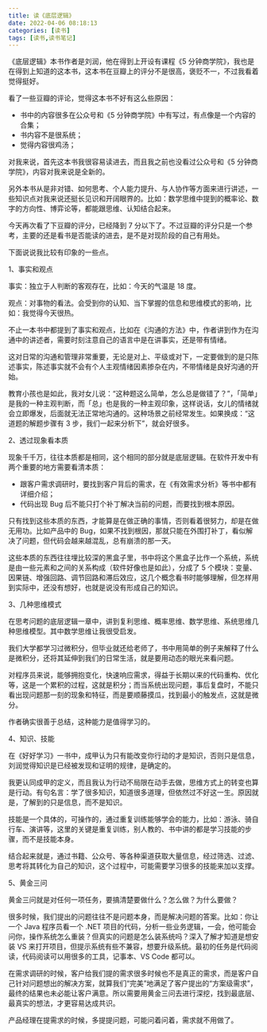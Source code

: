```yaml
---
title: 读《底层逻辑》
date: 2022-04-06 08:18:13
categories: [读书]
tags: [读书,读书笔记]
---
```


《底层逻辑》本书作者是刘润，他在得到上开设有课程《5 分钟商学院》，我也是在得到上知道的这本书，这本书在豆瓣上的评分不是很高，褒贬不一，不过我看着觉得挺好。

<!--more-->

看了一些豆瓣的评论，觉得这本书不好有这么些原因：

* 书中的内容很多在公众号和《5 分钟商学院》中有写过，有点像是一个内容的合集；
* 书内容不是很系统；
* 觉得内容很鸡汤；

对我来说，首先这本书我很容易读进去，而且我之前也没看过公众号和《5 分钟商学院》，内容对我来说是全新的。

另外本书从是非对错、如何思考、个人能力提升、与人协作等方面来进行讲述，一些知识点对我来说还挺长见识和开阔眼界的。比如：数学思维中提到的概率论、数字的方向性、博弈论等，都能跟思维、认知结合起来。

今天再次看了下豆瓣的评分，已经降到 7 分以下了。不过豆瓣的评分只是一个参考，主要的还是看书是否能读的进去，是不是对现阶段的自己有用处。

下面说说我比较有印象的一些点。

1、事实和观点

事实：独立于人判断的客观存在，比如：今天的气温是 18 度。

观点：对事物的看法。会受到你的认知、当下掌握的信息和思维模式的影响，比如：我觉得今天很热。

不止一本书中都提到了事实和观点，比如在《沟通的方法》中，作者讲到作为在沟通中的讲述者，需要时刻注意自己的语言中是在讲事实，还是带有情绪。

这对日常的沟通和管理非常重要，无论是对上、平级或对下，一定要做到的是只陈述事实，陈述事实就不会有个人主观情绪因素掺杂在内，不带情绪是良好沟通的开始。

教育小孩也是如此，我对女儿说：“这种题这么简单，怎么总是做错了？”，「简单」是我的一种主观判断，而「总」也是我的一种主观印象，这样说话，女儿的情绪就会立即爆发，后面就无法正常地沟通的。这种场景之前经常发生。如果换成：“这道题的解题步骤有 3 步，我们一起来分析下”，就会好很多。

2、透过现象看本质

现象千千万，往往本质都是相同，这个相同的部分就是底层逻辑。在软件开发中有两个重要的地方需要看清本质：

* 跟客户需求调研时，要找到客户背后的需求，在《有效需求分析》等书中都有详细介绍；
* 代码出现 Bug 后不能只打个补丁解决当前的问题，而要找到根本原因。

只有找到这些本质的东西，才能算是在做正确的事情，否则看着很努力，却是在做无用功。比如产品中的 Bug，如果不找到根因，那就只能在外围打补丁，看似解决了问题，但代码会越来越混乱，总有崩溃的那一天。

这些本质的东西往往埋比较深的黑盒子里，书中将这个黑盒子比作一个系统，系统是由一些元素和之间的关系构成（软件好像也是如此），分成了 5 个模块：变量、因果链、增强回路、调节回路和滞后效应，这几个概念看书时能够理解，但怎样用到实际中，还没有想好，也就是说没有形成自己的知识。

3、几种思维模式

在思考问题的底层逻辑一章中，讲到复利思维、概率思维、数学思维、系统思维几种思维模型。其中数学思维让我很受启发。

我们大学都学习过微积分，但毕业就还给老师了，书中用简单的例子来解释了什么是微积分，还将其延伸到我们的日常生活，就是要用动态的眼光来看问题。

对程序员来说，能够拥抱变化，快速响应需求，得益于长期以来的代码重构、优化等，这是一个累积的过程，这就是积分；而当系统出现问题，事后复盘时，不能只看出现问题那一刻的现象和特征，而是要顺藤摸瓜，找到最小的触发点，这就是微分。

作者确实很善于总结，这种能力是值得学习的。

4、知识、技能

在《好好学习》一书中，成甲认为只有能改变你行动的才是知识，否则只是信息，刘润觉得知识是已经被发现和证明的规律，是确定的。

我更认同成甲的定义，而且我认为行动不局限在动手去做，思维方式上的转变也算是行动。有句名言：学了很多知识，知道很多道理，但依然过不好这一生。原因就是，了解到的只是信息，而不是知识。

技能是一个具体的，可操作的，通过重复训练能够学会的能力，比如：游泳、骑自行车、演讲等，这里的关键是重复训练，别人教的、书中讲的都是学习技能的步骤，而不是技能本身。

结合起来就是，通过书籍、公众号、等各种渠道获取大量信息，经过筛选、过滤、思考将其转化为自己的知识，这个过程中，可能需要学习很多的技能来加以支撑。

5、黄金三问

黄金三问就是对任何一项任务，要搞清楚要做什么？怎么做？为什么要做？

很多时候，我们提出的问题往往不是问题本身，而是解决问题的答案。比如：你让一个 Java 程序员看一个 .NET 项目的代码，分析一些业务逻辑，一会，他可能会问你，操作系统怎么重装？但真实的问题是怎么装系统吗？深入了解才知道是想安装 VS 来打开项目，但提示系统有些不兼容，想要升级系统。最初的任务是代码阅读，代码阅读可以用很多的工具，记事本、VS Code 都可以。

在需求调研的时候，客户给我们提的需求很多时候也不是真正的需求，而是客户自己针对问题想出的解决方案，就算我们“完美”地满足了客户提出的“方案级需求”，最终的结果也未必能让客户满意。所以需要用黄金三问去进行深挖，找到最底层、最真实的想法，才更容易达成共识。

产品经理在提需求的时候，多提提问题，可能问着问着，需求就不用做了。



